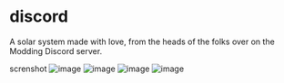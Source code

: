 # discord
 A solar system made with love, from the heads of the folks over on the Modding Discord server.

screnshot
![image](https://user-images.githubusercontent.com/87882655/201553993-7507731f-7526-4148-be6a-8a5d337b77aa.png)
![image](https://user-images.githubusercontent.com/87882655/201554007-aac729bc-58ba-44c9-bf47-9f0e534ec29e.png)
![image](https://user-images.githubusercontent.com/87882655/201554015-8aca0dea-344a-4ccc-96a3-294f8338c0a4.png)
![image](https://user-images.githubusercontent.com/87882655/201554022-526dc702-b812-46d5-a629-12d5544a6e8b.png)
